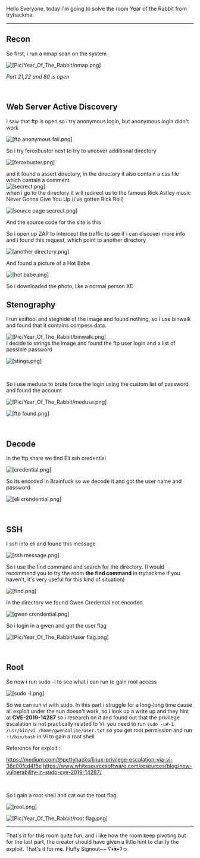 Hello Everyone, today i'm going to solve the room Year of the Rabbit from tryhackme.

_______________________________________________________________________________________________________________________________________________________________________

## Recon
So first, i run a nmap scan on the system

![[Pic/Year_Of_The_Rabbit/nmap.png]](https://github.com/CoolGuyWithTech/Cybersecurity/blob/main/Pic/Year_Of_The_Rabbit/nmap.png)

*Port 21,22 and 80 is open*

<br>

## Web Server Active Discovery

I saw that ftp is open so i try anonymous login, but anonymous login didn't work

![[ftp anonymous fail.png]](https://github.com/CoolGuyWithTech/Cybersecurity/blob/main/Pic/Year_Of_The_Rabbit/ftp%20anonymous%20fail.png)

So i try feroxbuster next to try to uncover additional directory

![[feroxbuster.png]](https://github.com/CoolGuyWithTech/Cybersecurity/blob/main/Pic/Year_Of_The_Rabbit/feroxbuster.png)

and it found a assert directory, in the directory it also contain a css file which contain a comment
<br>
![[secrect.png]](https://github.com/CoolGuyWithTech/Cybersecurity/blob/main/Pic/Year_Of_The_Rabbit/secrect.png)
<br>
when i go to the directory it will redirect us to the famous Rick Astley music Never Gonna Give You Up (i've gotten Rick Roll)

![[source page secrect.png]](https://github.com/CoolGuyWithTech/Cybersecurity/blob/main/Pic/Year_Of_The_Rabbit/source%20page%20secrect.png)

And the source code for the site is this

So i open up ZAP to intercept the traffic to see if i can discover more info and i found this request, which point to another directory

![[another directory.png]](https://github.com/CoolGuyWithTech/Cybersecurity/blob/main/Pic/Year_Of_The_Rabbit/another%20directory.png)

And found a picture of a Hot Babe

![[hot babe.png]](https://github.com/CoolGuyWithTech/Cybersecurity/blob/main/Pic/Year_Of_The_Rabbit/hot%20babe.png)

So i downloaded the photo, like a normal person XD

## Stenography

I run exiftool and steghide of the image and found nothing, so i use binwalk and found that it contains compess data.

![[Pic/Year_Of_The_Rabbit/binwalk.png]](https://github.com/CoolGuyWithTech/Cybersecurity/blob/main/Pic/Year_Of_The_Rabbit/binwalk.png)
<br>
I decide to strings the image and found the ftp user login and a list of possible password


![[stings.png]](https://github.com/CoolGuyWithTech/Cybersecurity/blob/main/Pic/Year_Of_The_Rabbit/stings.png)

<br>

So i use medusa to brute force the login using the custom list of password and found the account

![[Pic/Year_Of_The_Rabbit/medusa.png]](https://github.com/CoolGuyWithTech/Cybersecurity/blob/main/Pic/Year_Of_The_Rabbit/medusa.png)

![[ftp found.png]](https://github.com/CoolGuyWithTech/Cybersecurity/blob/main/Pic/Year_Of_The_Rabbit/ftp%20found.png)

<br>

## Decode

In the ftp share we find Eli ssh credential 

![[credential.png]](https://github.com/CoolGuyWithTech/Cybersecurity/blob/main/Pic/Year_Of_The_Rabbit/credential.png)

So its encoded in Brainfuck so we decode it and got the user name and password

![[eli crendential.png]](https://github.com/CoolGuyWithTech/Cybersecurity/blob/main/Pic/Year_Of_The_Rabbit/eli%20crendential.png)

<br>

## SSH

I ssh into eli and found this message

![[ssh message.png]](https://github.com/CoolGuyWithTech/Cybersecurity/blob/main/Pic/Year_Of_The_Rabbit/ssh%20message.png)

So i use the find command and search for the directory. (I would recommend you to try the room **the find command** in tryhackme if you haven't, it's very useful for this kind of situation)

![[find.png]](https://github.com/CoolGuyWithTech/Cybersecurity/blob/main/Pic/Year_Of_The_Rabbit/find.png)

In the directory we found Gwen Credential not encoded

![[gwen crendential.png]](https://github.com/CoolGuyWithTech/Cybersecurity/blob/main/Pic/Year_Of_The_Rabbit/gwen%20crendential.png)

So i login in a gwen and got the user flag

![[Pic/Year_Of_The_Rabbit/user flag.png]](https://github.com/CoolGuyWithTech/Cybersecurity/blob/main/Pic/Year_Of_The_Rabbit/user%20flag.png)

<br>

## Root

So now i run sudo -l to see what i can run to gain root access

![[sudo -l.png]](https://github.com/CoolGuyWithTech/Cybersecurity/blob/main/Pic/Year_Of_The_Rabbit/sudo%20-l.png)

So we can run vi with sudo. In this part i struggle for a long-long time cause all exploit under the sun doesn't work, so i look up a write up and they hint at **CVE-2019-14287** so i research on it and found out that the privilege escalation is not practically related to Vi.  you need to run `sudo -u#-1 /usr/bin/vi /home/gwendoline/user.txt` so you get root permission and run `:!/bin/bash` in Vi to gain a root shell	

Reference for exploit : 

https://medium.com/@pettyhacks/linux-privilege-escalation-via-vi-36c00fcd4f5e
https://www.whitesourcesoftware.com/resources/blog/new-vulnerability-in-sudo-cve-2019-14287/

<br>

So i gain a root shell and cat out the root flag

![[root.png]](https://github.com/CoolGuyWithTech/Cybersecurity/blob/main/Pic/Year_Of_The_Rabbit/root.png)

![[Pic/Year_Of_The_Rabbit/root flag.png]](https://github.com/CoolGuyWithTech/Cybersecurity/blob/main/Pic/Year_Of_The_Rabbit/root%20flag.png)

_______________________________________________________________________________________________________________________________________________________________________

That's it for this room quite fun, and i like how the room keep pivoting but for the last part, the creator should have given a little hint to clarify the exploit. That's it for me. Fluffy Signout~~ ʕ•́ᴥ•̀ʔっ
